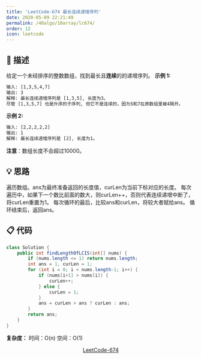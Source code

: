 ```yaml
---
title: 'LeetCode-674 最长连续递增序列'
date: 2020-05-09 22:21:49
permalink: /40algo/10array/lc674/
order: 12
icon: leetcode
---
```

## 💬 描述
给定一个未经排序的整数数组，找到最长且**连续**的的递增序列。
**示例 1:**
```html
输入: [1,3,5,4,7]
输出: 3
解释: 最长连续递增序列是 [1,3,5], 长度为3。
尽管 [1,3,5,7] 也是升序的子序列, 但它不是连续的，因为5和7在原数组里被4隔开。
```

**示例 2:**
```html
输入: [2,2,2,2,2]
输出: 1
解释: 最长连续递增序列是 [2], 长度为1。
```
**注意**：数组长度不会超过10000。
<br/>

## 💡 思路
遍历数组。ans为最终准备返回的长度值，curLen为当前下标对应的长度。
每次遍历中，如果下一个数比前面的数大，则curLen++，否则代表连续递增中断了，将curLen重置为1。
每次循环的最后，比较ans和curLen，将较大者赋给ans。
循环结束后，返回ans。
<br/>

## 📋 代码

```java
class Solution {
    public int findLengthOfLCIS(int[] nums) {
        if (nums.length <= 1) return nums.length;
        int ans = 1, curLen = 1;
        for (int i = 0; i < nums.length-1; i++) {
            if (nums[i+1] > nums[i]) {
                curLen++;
            } else {
                curLen = 1;
            }
            ans = curLen > ans ? curLen : ans;
        }
        return ans;
    }
}
```

**复杂度：**
时间：O(n)
空间：O(1)
<br/>

<center><a href="https://leetcode-cn.com/problems/longest-continuous-increasing-subsequence/" class="LinkCard" target="_blank">LeetCode-674</a></center>
<br/>